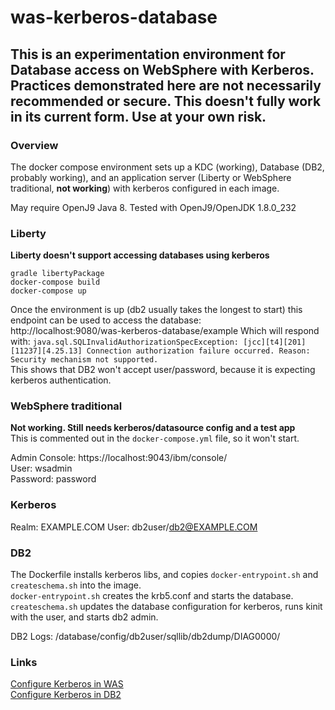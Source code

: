 # was-kerberos-database

## This is an experimentation environment for Database access on WebSphere with Kerberos. Practices demonstrated here are not necessarily recommended or secure. This doesn't fully work in its current form. Use at your own risk.

### Overview

The docker compose environment sets up a KDC (working), Database (DB2, probably working), and an application server (Liberty or WebSphere traditional, **not working**) with kerberos configured in each image. 

May require OpenJ9 Java 8. Tested with OpenJ9/OpenJDK 1.8.0_232
### Liberty
**Liberty doesn't support accessing databases using kerberos**
```
gradle libertyPackage
docker-compose build
docker-compose up
```
Once the environment is up (db2 usually takes the longest to start) this endpoint can be used to access the database:  
http://localhost:9080/was-kerberos-database/example
Which will respond with:  `java.sql.SQLInvalidAuthorizationSpecException: [jcc][t4][201][11237][4.25.13] Connection authorization failure occurred. Reason: Security mechanism not supported. `  
This shows that DB2 won't accept user/password, because it is expecting kerberos authentication.

### WebSphere traditional
**Not working. Still needs kerberos/datasource config and a test app**   
This is commented out in the `docker-compose.yml` file, so it won't start.

Admin Console: https://localhost:9043/ibm/console/  
User: wsadmin  
Password: password

### Kerberos
Realm: EXAMPLE.COM
User: db2user/db2@EXAMPLE.COM


### DB2
The Dockerfile installs kerberos libs, and copies `docker-entrypoint.sh` and `createschema.sh` into the image.  
`docker-entrypoint.sh` creates the krb5.conf and starts the database.  
`createschema.sh` updates the database configuration for kerberos, runs kinit with the user, and starts db2 admin.

DB2 Logs: /database/config/db2user/sqllib/db2dump/DIAG0000/

### Links
[Configure Kerberos in WAS](https://www.ibm.com/support/knowledgecenter/en/SSEQTP_9.0.5/com.ibm.websphere.base.doc/ae/tsec_kerb_setup.html)  
[Configure Kerberos in DB2](https://www.ibm.com/support/knowledgecenter/en/SSEPGG_11.1.0/com.ibm.db2.luw.admin.sec.doc/doc/c0058525.html)